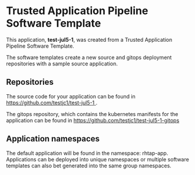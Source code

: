 # Trusted Application Pipeline Software Template

This application, **test-jul5-1**, was created from a Trusted Application Pipeline Software Template.

The software templates create a new source and gitops deployment repositories with a sample source application. 

## Repositories

The source code for your application can be found in [https://github.com/testjc1/test-jul5-1 ](https://github.com/testjc1/test-jul5-1 ).
 
The gitops repository, which contains the kubernetes manifests for the application can be found in 
[https://github.com/testjc1/test-jul5-1-gitops ](https://github.com/testjc1/test-jul5-1-gitops ) 

## Application namespaces 

The default application will be found in the namespace: rhtap-app. Applications can be deployed into unique namespaces or multiple software templates can also bet generated into the same group namespaces.  